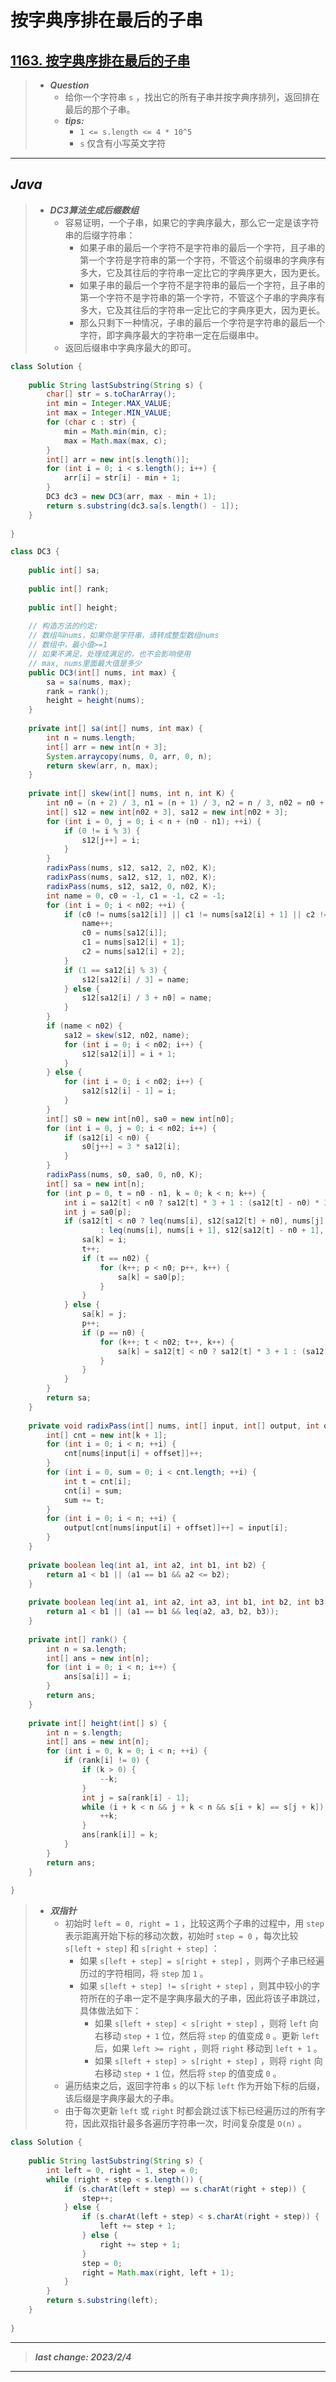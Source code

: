 # 按字典序排在最后的子串

## [1163. 按字典序排在最后的子串](https://leetcode.cn/problems/last-substring-in-lexicographical-order/)

> - ***Question***
>   - 给你一个字符串 `s` ，找出它的所有子串并按字典序排列，返回排在最后的那个子串。
>   - ***tips:***
>     - `1 <= s.length <= 4 * 10^5`
>     - `s` 仅含有小写英文字符

---

## *Java*

> - ***DC3算法生成后缀数组***
>   - 容易证明，一个子串，如果它的字典序最大，那么它一定是该字符串的后缀字符串：
>     - 如果子串的最后一个字符不是字符串的最后一个字符，且子串的第一个字符是字符串的第一个字符，不管这个前缀串的字典序有多大，它及其往后的字符串一定比它的字典序更大，因为更长。
>     - 如果子串的最后一个字符不是字符串的最后一个字符，且子串的第一个字符不是字符串的第一个字符，不管这个子串的字典序有多大，它及其往后的字符串一定比它的字典序更大，因为更长。
>     - 那么只剩下一种情况，子串的最后一个字符是字符串的最后一个字符，即字典序最大的字符串一定在后缀串中。
>   - 返回后缀串中字典序最大的即可。

```java
class Solution {
    
    public String lastSubstring(String s) {
        char[] str = s.toCharArray();
        int min = Integer.MAX_VALUE;
        int max = Integer.MIN_VALUE;
        for (char c : str) {
            min = Math.min(min, c);
            max = Math.max(max, c);
        }
        int[] arr = new int[s.length()];
        for (int i = 0; i < s.length(); i++) {
            arr[i] = str[i] - min + 1;
        }
        DC3 dc3 = new DC3(arr, max - min + 1);
        return s.substring(dc3.sa[s.length() - 1]);
    }
    
}

class DC3 {
    
    public int[] sa;
    
    public int[] rank;
    
    public int[] height;
    
    // 构造方法的约定:
    // 数组叫nums，如果你是字符串，请转成整型数组nums
    // 数组中，最小值>=1
    // 如果不满足，处理成满足的，也不会影响使用
    // max, nums里面最大值是多少
    public DC3(int[] nums, int max) {
        sa = sa(nums, max);
        rank = rank();
        height = height(nums);
    }
    
    private int[] sa(int[] nums, int max) {
        int n = nums.length;
        int[] arr = new int[n + 3];
        System.arraycopy(nums, 0, arr, 0, n);
        return skew(arr, n, max);
    }
    
    private int[] skew(int[] nums, int n, int K) {
        int n0 = (n + 2) / 3, n1 = (n + 1) / 3, n2 = n / 3, n02 = n0 + n2;
        int[] s12 = new int[n02 + 3], sa12 = new int[n02 + 3];
        for (int i = 0, j = 0; i < n + (n0 - n1); ++i) {
            if (0 != i % 3) {
                s12[j++] = i;
            }
        }
        radixPass(nums, s12, sa12, 2, n02, K);
        radixPass(nums, sa12, s12, 1, n02, K);
        radixPass(nums, s12, sa12, 0, n02, K);
        int name = 0, c0 = -1, c1 = -1, c2 = -1;
        for (int i = 0; i < n02; ++i) {
            if (c0 != nums[sa12[i]] || c1 != nums[sa12[i] + 1] || c2 != nums[sa12[i] + 2]) {
                name++;
                c0 = nums[sa12[i]];
                c1 = nums[sa12[i] + 1];
                c2 = nums[sa12[i] + 2];
            }
            if (1 == sa12[i] % 3) {
                s12[sa12[i] / 3] = name;
            } else {
                s12[sa12[i] / 3 + n0] = name;
            }
        }
        if (name < n02) {
            sa12 = skew(s12, n02, name);
            for (int i = 0; i < n02; i++) {
                s12[sa12[i]] = i + 1;
            }
        } else {
            for (int i = 0; i < n02; i++) {
                sa12[s12[i] - 1] = i;
            }
        }
        int[] s0 = new int[n0], sa0 = new int[n0];
        for (int i = 0, j = 0; i < n02; i++) {
            if (sa12[i] < n0) {
                s0[j++] = 3 * sa12[i];
            }
        }
        radixPass(nums, s0, sa0, 0, n0, K);
        int[] sa = new int[n];
        for (int p = 0, t = n0 - n1, k = 0; k < n; k++) {
            int i = sa12[t] < n0 ? sa12[t] * 3 + 1 : (sa12[t] - n0) * 3 + 2;
            int j = sa0[p];
            if (sa12[t] < n0 ? leq(nums[i], s12[sa12[t] + n0], nums[j], s12[j / 3])
                    : leq(nums[i], nums[i + 1], s12[sa12[t] - n0 + 1], nums[j], nums[j + 1], s12[j / 3 + n0])) {
                sa[k] = i;
                t++;
                if (t == n02) {
                    for (k++; p < n0; p++, k++) {
                        sa[k] = sa0[p];
                    }
                }
            } else {
                sa[k] = j;
                p++;
                if (p == n0) {
                    for (k++; t < n02; t++, k++) {
                        sa[k] = sa12[t] < n0 ? sa12[t] * 3 + 1 : (sa12[t] - n0) * 3 + 2;
                    }
                }
            }
        }
        return sa;
    }
    
    private void radixPass(int[] nums, int[] input, int[] output, int offset, int n, int k) {
        int[] cnt = new int[k + 1];
        for (int i = 0; i < n; ++i) {
            cnt[nums[input[i] + offset]]++;
        }
        for (int i = 0, sum = 0; i < cnt.length; ++i) {
            int t = cnt[i];
            cnt[i] = sum;
            sum += t;
        }
        for (int i = 0; i < n; ++i) {
            output[cnt[nums[input[i] + offset]]++] = input[i];
        }
    }
    
    private boolean leq(int a1, int a2, int b1, int b2) {
        return a1 < b1 || (a1 == b1 && a2 <= b2);
    }
    
    private boolean leq(int a1, int a2, int a3, int b1, int b2, int b3) {
        return a1 < b1 || (a1 == b1 && leq(a2, a3, b2, b3));
    }
    
    private int[] rank() {
        int n = sa.length;
        int[] ans = new int[n];
        for (int i = 0; i < n; i++) {
            ans[sa[i]] = i;
        }
        return ans;
    }
    
    private int[] height(int[] s) {
        int n = s.length;
        int[] ans = new int[n];
        for (int i = 0, k = 0; i < n; ++i) {
            if (rank[i] != 0) {
                if (k > 0) {
                    --k;
                }
                int j = sa[rank[i] - 1];
                while (i + k < n && j + k < n && s[i + k] == s[j + k]) {
                    ++k;
                }
                ans[rank[i]] = k;
            }
        }
        return ans;
    }
    
}
```

> - ***双指针***
>   - 初始时 `left = 0, right = 1` ，比较这两个子串的过程中，用 `step` 表示距离开始下标的移动次数，初始时 `step = 0` ，每次比较 `s[left + step]` 和 `s[right + step]` ：
>     - 如果 `s[left + step] = s[right + step]` ，则两个子串已经遍历过的字符相同，将 `step` 加 `1` 。
>     - 如果 `s[left + step] != s[right + step]` ，则其中较小的字符所在的子串一定不是字典序最大的子串，因此将该子串跳过，具体做法如下：
>       - 如果 `s[left + step] < s[right + step]` ，则将 `left` 向右移动 `step + 1` 位，然后将 `step` 的值变成 `0` 。更新 `left`  后，如果 `left >= right` ，则将 `right` 移动到 `left + 1` 。
>       - 如果 `s[left + step] > s[right + step]` ，则将 `right` 向右移动 `step + 1` 位，然后将 `step` 的值变成 `0` 。
>   - 遍历结束之后，返回字符串 `s` 的以下标 `left` 作为开始下标的后缀，该后缀是字典序最大的子串。
>   - 由于每次更新 `left` 或 `right` 时都会跳过该下标已经遍历过的所有字符，因此双指针最多各遍历字符串一次，时间复杂度是 `O(n)` 。

```java
class Solution {
    
    public String lastSubstring(String s) {
        int left = 0, right = 1, step = 0;
        while (right + step < s.length()) {
            if (s.charAt(left + step) == s.charAt(right + step)) {
                step++;
            } else {
                if (s.charAt(left + step) < s.charAt(right + step)) {
                    left += step + 1;
                } else {
                    right += step + 1;
                }
                step = 0;
                right = Math.max(right, left + 1);
            }
        }
        return s.substring(left);
    }
    
}
```

---

> ***last change: 2023/2/4***

---
